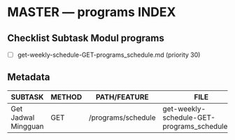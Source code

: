 # MASTER — programs INDEX

## Checklist Subtask Modul programs
- [ ] get-weekly-schedule-GET-programs_schedule.md (priority 30)

## Metadata
| SUBTASK | METHOD | PATH/FEATURE | FILE | PRIORITY | DEPENDENCIES |
|---|---|---|---|---:|---|
| Get Jadwal Mingguan | GET | /programs/schedule | get-weekly-schedule-GET-programs_schedule.md | 30 | - |
